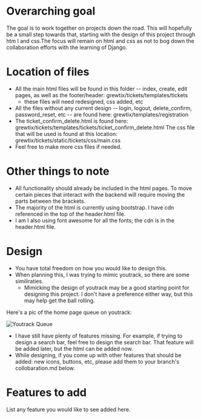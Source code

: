 Overarching goal
================
The goal is to work together on projects down the road. This will hopefully be a small step towards that, starting with the design of this project through htm l and css.The focus will remain on html and css as not to bog down the collaboration efforts with the learning of Django.

Location of files
================
 * All the main html files will be found in this folder -- index, create, edit pages, as well as the footer/header: grewtix/tickets/templates/tickets
    * these files will need redesigned, css added, etc
 * All the files without any current design -- login, logout, delete_confirm, password_reset, etc -- are found here: grewtix/templates/registration
 * The ticket_confirm_delete.html is found here: grewtix/tickets/templates/tickets/ticket_confirm_delete.html
The css file that will be used is found at this location: grewtix/tickets/static/tickets/css/main.css
 * Feel free to make more css files if needed.

Other things to note
================
 * All functionality should already be included in the html pages. To move certain pieces that interact with the backend
  will require moving the parts between the brackets.
 * The majority of the html is currently using bootstrap. I have cdn referenced in the top of the header.html file.
 * I am I also using font awesome for all the fonts; the cdn is in the header.html file.


Design
================
 * You have total freedom on how you would like to design this.
 * When planning this, I was trying to mimic youtrack, so there are some similiraties.
   * Mimicking the design of youtrack may be a good starting point for designing this project. I don't have a preference either way, but this may help get the ball rolling.

Here's a pic of the home page queue on youtrack:

![Youtrack Queue](https://www.jetbrains.com/youtrack/img/screenshots/70/Issue_list@2x.png)

 * I have still have plenty of features missing. For example, if trying to design a search bar, feel free to design the search bar. That feature will be added later, but the html can be added now. 
 * While designing, if you come up with other features that should be added: new icons, buttons, etc, please add them to your branch's collobaration.md below.
 
 Features to add
 ================
List any feature you would like to see added here.
 
